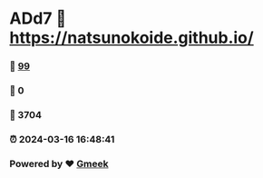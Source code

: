 # ADd7 :link: https://natsunokoide.github.io/ 
### :page_facing_up: [99](https://natsunokoide.github.io//tag.html) 
### :speech_balloon: 0 
### :hibiscus: 3704 
### :alarm_clock: 2024-03-16 16:48:41 
### Powered by :heart: [Gmeek](https://github.com/Meekdai/Gmeek)
